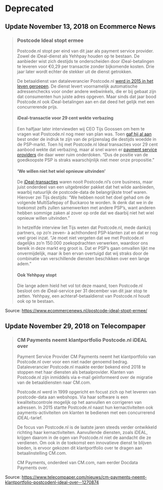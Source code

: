 # Deprecated

## Update November 13, 2018 on Ecommerce News

> ### Postcode Ideal stopt ermee
>
> Postcode.nl stopt per eind van dit jaar als payment service provider. Zowel de iDeal-dienst als Yehhpay houden op te bestaan. De aanbieder wist zich destijds te onderscheiden door iDeal-betalingen te leveren voor €0,29 per transactie zonder bijkomende kosten. Drie jaar later wordt echter de stekker uit de dienst getrokken.
>
> De betaaldienst van dataleverancier Postcode.nl [werd in 2015 in het leven geroepen](https://www.ecommercenews.nl/postcode-nl-als-psp-voor-je-webwinkel/). De dienst levert voornamelijk automatische adressenchecks voor onder andere webwinkels, die er bij gebaat zijn dat consumenten hun juiste adres opgeven. Maar sinds dat jaar bood Postcode.nl ook iDeal-betalingen aan en dat deed het gelijk met een concurrerende prijs.
>
> #### iDeal-transactie voor 29 cent wekte verbazing
>
> Een halfjaar later interviewden wij CEO Tijs Goossen om hem te vragen wat Postcode.nl nog meer van plan was. Toen [gaf hij al aan](https://www.ecommercenews.nl/postcode-nl-volgende-buckaroo-multisafepay/) best onder de indruk te zijn van de prijzenslag die destijds woedde in de PSP-markt. Toen hij met Postcode.nl Ideal transacties voor 29 cent aanbood wekte dat verbazing, maar al snel waren er [payment service providers](https://www.ecommercenews.nl/tag/psp/) die daar weer ruim onderdoken. “Dus de positie van de goedkoopste PSP is straks waarschijnlijk niet meer onze propositie.”
>
> #### ‘We willen niet het wiel opnieuw uitvinden’
>
> De [iDeal-transacties](https://www.ecommercenews.nl/tag/ideal/) waren nooit Postcode.nl’s core business, maar juist onderdeel van een uitgebreider pakket dat het wilde aanbieden, waarbij natuurlijk de postcode-data de belangrijkste troef waren. Hierover zei Tijs destijds: “We hebben nooit het doel gehad om de volgende MultiSafepay of Buckaroo te worden. Ik denk dat we in de toekomst zelfs zullen samenwerken met andere PSP’s, want anderen hebben sommige zaken al zover op orde dat we daarbij niet het wiel opnieuw willen uitvinden.”
>
> In hetzelfde interview liet Tijs weten dat Postcode.nl, mede dankzij partners, op zo’n zeven- à achthonderd PSP-klanten zat en dat er nog veel groei inzat. “Je moet niet vergeten dat we met Postcode.nl dagelijks zo’n 150.000 zoekopdrachten verwerken, waardoor ons bereik in deze markt erg groot is. Dat er PSP’s gaan omvallen lijkt me onvermijdelijk, maar ik ben ervan overtuigd dat wij straks door de combinatie van verschillende diensten beschikken over een lange adem.”
>
> #### Ook Yehhpay stopt
>
> Die lange adem hield het vol tot deze maand, toen Postcode.nl besloot om de iDeal-service per 31 december van dit jaar stop te zetten. Yehhpay, een achteraf-betaaldienst van Postcode.nl houdt ook op te bestaan.

Source: https://www.ecommercenews.nl/postcode-ideal-stopt-ermee/

## Update November 29, 2018 on Telecompaper

> ### CM Payments neemt klantportfolio Postcode.nl iDEAL over
> 
> Payment Service Provider CM Payments neemt het klantportfolio van Postcode.nl over voor een niet nader genoemd bedrag. Dataleverancier Postcode.nl maakte eerder bekend eind 2018 te stoppen met haar diensten als betaalprovider. Klanten van Postcode.nl zijn inmiddels via e-mail geïnformeerd over de migratie van de betaaldiensten naar CM.com. 
> 
> Postcode.nl werd in 1999 opgericht en focust zich op het leveren van postcode-data aan webshops. Via haar software is een kwaliteitscontrole mogelijk op het aanvullen en corrigeren van adressen. In 2015 startte Postcode.nl naast hun kernactiviteiten ook payments-activiteiten om klanten te bedienen met een concurrerend iDEAL-tarief. 
> 
> De focus van Postcode.nl is de laatste jaren steeds verder ontwikkeld richting haar kernactiviteiten. Aanvullende diensten, zoals iDEAL, krijgen daarom in de ogen van Postcode.nl niet de aandacht die ze verdienen. Om ook in de toekomst een innovatieve dienst te blijven bieden, is ervoor gekozen dit klantportfolio over te dragen aan betaalinstelling CM.com. 
> 
> CM Payments, onderdeel van CM.com, nam eerder Docdata Payments over.

Source: https://www.telecompaper.com/nieuws/cm-payments-neemt-klantportfolio-postcodenl-ideal-over--1270874
